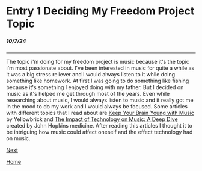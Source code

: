 # Entry 1 Deciding My Freedom Project Topic
##### 10/7/24

-----
The topic i'm doing for my freedom project is music because it's the topic i'm most passionate about. I've been interested in music for quite a while as it was a big stress reliever and I would always listen to it while doing something like homework. At first I was going to do something like fishing because it's something I enjoyed doing with my father. But I decided on music as it's helped me get through most of the years. Even while researching about music, I would always listen to music and it really got me in the mood to do my work and I would always be focused. Some articles with different topics that I read about are [Keep Your Brain Young with Music](https://www.hopkinsmedicine.org/health/wellness-and-prevention/keep-your-brain-young-with-music#:~:text=It%20provides%20a%20total%20brain,%2C%20mental%20alertness%2C%20and%20memory.) by Yellowbrick and [The Impact of Technology on Music: A Deep Dive](https://www.yellowbrick.co/blog/entertainment/the-impact-of-technology-on-music-a-deep-dive) created by John Hopkins medicine. After reading this articles I thought it to be intriguing how music could affect oneself and the effect technology had on music.

[Next](entry02.md)

[Home](../README.md)
